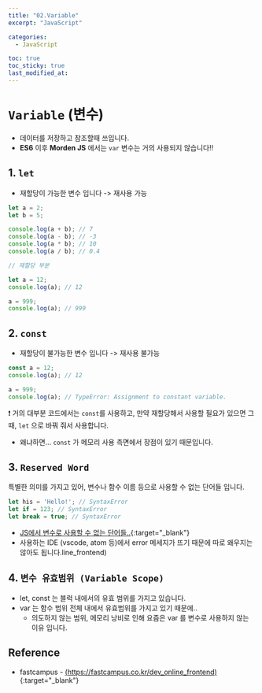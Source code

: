 ```yaml
---
title: "02.Variable"
excerpt: "JavaScript"

categories:
  - JavaScript

toc: true
toc_sticky: true
last_modified_at:
---
```


# `Variable` (변수)

- 데이터를 저장하고 참조할때 쓰입니다.
- **ES6** 이후 **Morden JS** 에서는 `var` 변수는 거의 사용되지 않습니다!!

## 1. `let`

- 재할당이 가능한 변수 입니다 -> 재사용 가능

```js
let a = 2;
let b = 5;

console.log(a + b); // 7
console.log(a - b); // -3
console.log(a * b); // 10
console.log(a / b); // 0.4

// 재할당 부분

let a = 12;
console.log(a); // 12

a = 999;
console.log(a); // 999
```

## 2. `const`

- 재할당이 불가능한 변수 입니다 -> 재사용 불가능

```js
const a = 12;
console.log(a); // 12

a = 999;
console.log(a); // TypeError: Assignment to constant variable.
```

❗️ 거의 대부분 코드에서는 `const`를 사용하고, 만약 재할당해서 사용할 필요가 있으면 그때, `let` 으로 바꿔 줘서 사용합니다.

- 왜냐하면... `const` 가 메모리 사용 측면에서 장점이 있기 때문입니다.

## 3. `Reserved Word`

특별한 의미를 가지고 있어, 변수나 함수 이름 등으로 사용할 수 없는 단어들 입니다.

```js
let his = 'Hello!'; // SyntaxError
let if = 123; // SyntaxError
let break = true; // SyntaxError
```

- [JS에서 변수로 사용할 수 없는 단어들..](https://www.w3schools.com/js/js_reserved.asp){:target="\_blank"}
- 사용하는 IDE (vscode, atom 등)에서 error 메세지가 뜨기 때문에 따로 왜우지는 않아도 됩니다.line_frontend)

## 4. `변수 유효범위 (Variable Scope)`

- let, const 는 블럭 내에서의 유효 범위를 가지고 있습니다.
- var 는 함수 범위 전체 내에서 유효범위를 가지고 있기 때문에..
  - 의도하지 않는 범위, 메모리 낭비로 인해 요즘은 var 를 변수로 사용하지 않는 이유 입니다.

## Reference

- fastcampus - [(https://fastcampus.co.kr/dev_online_frontend)](https://fastcampus.co.kr/dev_online_frontend){:target="\_blank"}
